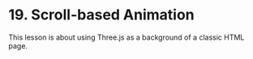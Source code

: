 # 19. Scroll-based Animation

This lesson is about using Three.js as a background of a classic HTML page.
